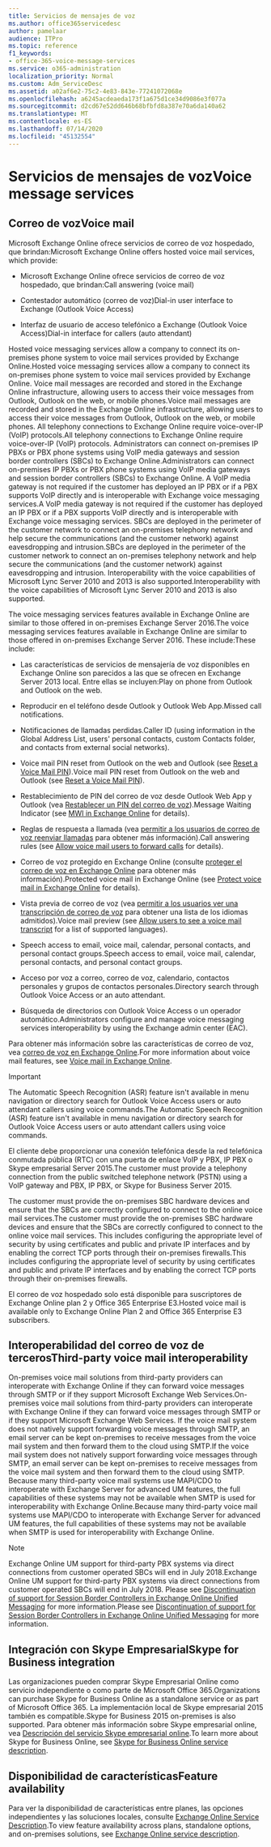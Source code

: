 ```yaml
---
title: Servicios de mensajes de voz
ms.author: office365servicedesc
author: pamelaar
audience: ITPro
ms.topic: reference
f1_keywords:
- office-365-voice-message-services
ms.service: o365-administration
localization_priority: Normal
ms.custom: Adm_ServiceDesc
ms.assetid: a02af6e2-75c2-4e83-843e-77241072068e
ms.openlocfilehash: a6245acdeaeda173f1a675d1ce34d9086e3f077a
ms.sourcegitcommit: d2cd67e52dd646b68bfbfd8a387e70a6da140a62
ms.translationtype: MT
ms.contentlocale: es-ES
ms.lasthandoff: 07/14/2020
ms.locfileid: "45132554"
---
```

# <a name="voice-message-services"></a><span data-ttu-id="8748a-102">Servicios de mensajes de voz</span><span class="sxs-lookup"><span data-stu-id="8748a-102">Voice message services</span></span>

## <a name="voice-mail"></a><span data-ttu-id="8748a-103">Correo de voz</span><span class="sxs-lookup"><span data-stu-id="8748a-103">Voice mail</span></span>

<span data-ttu-id="8748a-104">Microsoft Exchange Online ofrece servicios de correo de voz hospedado, que brindan:</span><span class="sxs-lookup"><span data-stu-id="8748a-104">Microsoft Exchange Online offers hosted voice mail services, which provide:</span></span>
  
- <span data-ttu-id="8748a-105">Microsoft Exchange Online ofrece servicios de correo de voz hospedado, que brindan:</span><span class="sxs-lookup"><span data-stu-id="8748a-105">Call answering (voice mail)</span></span>
    
- <span data-ttu-id="8748a-106">Contestador automático (correo de voz)</span><span class="sxs-lookup"><span data-stu-id="8748a-106">Dial-in user interface to Exchange (Outlook Voice Access)</span></span>
    
- <span data-ttu-id="8748a-107">Interfaz de usuario de acceso telefónico a Exchange (Outlook Voice Access)</span><span class="sxs-lookup"><span data-stu-id="8748a-107">Dial-in interface for callers (auto attendant)</span></span>
    
<span data-ttu-id="8748a-108">Hosted voice messaging services allow a company to connect its on-premises phone system to voice mail services provided by Exchange Online.</span><span class="sxs-lookup"><span data-stu-id="8748a-108">Hosted voice messaging services allow a company to connect its on-premises phone system to voice mail services provided by Exchange Online.</span></span> <span data-ttu-id="8748a-109">Voice mail messages are recorded and stored in the Exchange Online infrastructure, allowing users to access their voice messages from Outlook, Outlook on the web, or mobile phones.</span><span class="sxs-lookup"><span data-stu-id="8748a-109">Voice mail messages are recorded and stored in the Exchange Online infrastructure, allowing users to access their voice messages from Outlook, Outlook on the web, or mobile phones.</span></span> <span data-ttu-id="8748a-110">All telephony connections to Exchange Online require voice-over-IP (VoIP) protocols.</span><span class="sxs-lookup"><span data-stu-id="8748a-110">All telephony connections to Exchange Online require voice-over-IP (VoIP) protocols.</span></span> <span data-ttu-id="8748a-111">Administrators can connect on-premises IP PBXs or PBX phone systems using VoIP media gateways and session border controllers (SBCs) to Exchange Online.</span><span class="sxs-lookup"><span data-stu-id="8748a-111">Administrators can connect on-premises IP PBXs or PBX phone systems using VoIP media gateways and session border controllers (SBCs) to Exchange Online.</span></span> <span data-ttu-id="8748a-112">A VoIP media gateway is not required if the customer has deployed an IP PBX or if a PBX supports VoIP directly and is interoperable with Exchange voice messaging services.</span><span class="sxs-lookup"><span data-stu-id="8748a-112">A VoIP media gateway is not required if the customer has deployed an IP PBX or if a PBX supports VoIP directly and is interoperable with Exchange voice messaging services.</span></span> <span data-ttu-id="8748a-113">SBCs are deployed in the perimeter of the customer network to connect an on-premises telephony network and help secure the communications (and the customer network) against eavesdropping and intrusion.</span><span class="sxs-lookup"><span data-stu-id="8748a-113">SBCs are deployed in the perimeter of the customer network to connect an on-premises telephony network and help secure the communications (and the customer network) against eavesdropping and intrusion.</span></span> <span data-ttu-id="8748a-114">Interoperability with the voice capabilities of Microsoft Lync Server 2010 and 2013 is also supported.</span><span class="sxs-lookup"><span data-stu-id="8748a-114">Interoperability with the voice capabilities of Microsoft Lync Server 2010 and 2013 is also supported.</span></span>
  
<span data-ttu-id="8748a-115">The voice messaging services features available in Exchange Online are similar to those offered in on-premises Exchange Server 2016.</span><span class="sxs-lookup"><span data-stu-id="8748a-115">The voice messaging services features available in Exchange Online are similar to those offered in on-premises Exchange Server 2016.</span></span> <span data-ttu-id="8748a-116">These include:</span><span class="sxs-lookup"><span data-stu-id="8748a-116">These include:</span></span>
  
- <span data-ttu-id="8748a-117">Las características de servicios de mensajería de voz disponibles en Exchange Online son parecidos a las que se ofrecen en Exchange Server 2013 local. Entre ellas se incluyen:</span><span class="sxs-lookup"><span data-stu-id="8748a-117">Play on phone from Outlook and Outlook on the web.</span></span>
    
- <span data-ttu-id="8748a-118">Reproducir en el teléfono desde Outlook y Outlook Web App.</span><span class="sxs-lookup"><span data-stu-id="8748a-118">Missed call notifications.</span></span>
    
- <span data-ttu-id="8748a-119">Notificaciones de llamadas perdidas.</span><span class="sxs-lookup"><span data-stu-id="8748a-119">Caller ID (using information in the Global Address List, users' personal contacts, custom Contacts folder, and contacts from external social networks).</span></span>
    
- <span data-ttu-id="8748a-120">Voice mail PIN reset from Outlook on the web and Outlook (see [Reset a Voice Mail PIN](https://go.microsoft.com/fwlink/p/?LinkId=286328)).</span><span class="sxs-lookup"><span data-stu-id="8748a-120">Voice mail PIN reset from Outlook on the web and Outlook (see [Reset a Voice Mail PIN](https://go.microsoft.com/fwlink/p/?LinkId=286328)).</span></span>
    
- <span data-ttu-id="8748a-121">Restablecimiento de PIN del correo de voz desde Outlook Web App y Outlook (vea [Restablecer un PIN del correo de voz](https://go.microsoft.com/fwlink/p/?LinkId=271794)).</span><span class="sxs-lookup"><span data-stu-id="8748a-121">Message Waiting Indicator (see [MWI in Exchange Online](https://go.microsoft.com/fwlink/p/?LinkId=271794) for details).</span></span> 
    
- <span data-ttu-id="8748a-122">Reglas de respuesta a llamada (vea [permitir a los usuarios de correo de voz reenviar llamadas](https://go.microsoft.com/fwlink/p/?LinkId=271795) para obtener más información).</span><span class="sxs-lookup"><span data-stu-id="8748a-122">Call answering rules (see [Allow voice mail users to forward calls](https://go.microsoft.com/fwlink/p/?LinkId=271795) for details).</span></span>
    
- <span data-ttu-id="8748a-123">Correo de voz protegido en Exchange Online (consulte [proteger el correo de voz en Exchange Online](https://go.microsoft.com/fwlink/p/?LinkId=271796) para obtener más información).</span><span class="sxs-lookup"><span data-stu-id="8748a-123">Protected voice mail in Exchange Online (see [Protect voice mail in Exchange Online](https://go.microsoft.com/fwlink/p/?LinkId=271796) for details).</span></span>
    
- <span data-ttu-id="8748a-124">Vista previa de correo de voz (vea [permitir a los usuarios ver una transcripción de correo de voz](https://go.microsoft.com/fwlink/p/?LinkId=271797) para obtener una lista de los idiomas admitidos).</span><span class="sxs-lookup"><span data-stu-id="8748a-124">Voice mail preview (see [Allow users to see a voice mail transcript](https://go.microsoft.com/fwlink/p/?LinkId=271797) for a list of supported languages).</span></span>
    
- <span data-ttu-id="8748a-125">Speech access to email, voice mail, calendar, personal contacts, and personal contact groups.</span><span class="sxs-lookup"><span data-stu-id="8748a-125">Speech access to email, voice mail, calendar, personal contacts, and personal contact groups.</span></span>
    
- <span data-ttu-id="8748a-126">Acceso por voz a correo, correo de voz, calendario, contactos personales y grupos de contactos personales.</span><span class="sxs-lookup"><span data-stu-id="8748a-126">Directory search through Outlook Voice Access or an auto attendant.</span></span>
    
- <span data-ttu-id="8748a-127">Búsqueda de directorios con Outlook Voice Access o un operador automático.</span><span class="sxs-lookup"><span data-stu-id="8748a-127">Administrators configure and manage voice messaging services interoperability by using the Exchange admin center (EAC).</span></span>
    
<span data-ttu-id="8748a-128">Para obtener más información sobre las características de correo de voz, vea [correo de voz en Exchange Online](https://go.microsoft.com/fwlink/p/?LinkId=271798).</span><span class="sxs-lookup"><span data-stu-id="8748a-128">For more information about voice mail features, see [Voice mail in Exchange Online](https://go.microsoft.com/fwlink/p/?LinkId=271798).</span></span>
  
> [!IMPORTANT]
> <span data-ttu-id="8748a-129">The Automatic Speech Recognition (ASR) feature isn't available in menu navigation or directory search for Outlook Voice Access users or auto attendant callers using voice commands.</span><span class="sxs-lookup"><span data-stu-id="8748a-129">The Automatic Speech Recognition (ASR) feature isn't available in menu navigation or directory search for Outlook Voice Access users or auto attendant callers using voice commands.</span></span> 
>
> <span data-ttu-id="8748a-130">El cliente debe proporcionar una conexión telefónica desde la red telefónica conmutada pública (RTC) con una puerta de enlace VoIP y PBX, IP PBX o Skype empresarial Server 2015.</span><span class="sxs-lookup"><span data-stu-id="8748a-130">The customer must provide a telephony connection from the public switched telephone network (PSTN) using a VoIP gateway and PBX, IP PBX, or Skype for Business Server 2015.</span></span> 
>
> <span data-ttu-id="8748a-131">The customer must provide the on-premises SBC hardware devices and ensure that the SBCs are correctly configured to connect to the online voice mail services.</span><span class="sxs-lookup"><span data-stu-id="8748a-131">The customer must provide the on-premises SBC hardware devices and ensure that the SBCs are correctly configured to connect to the online voice mail services.</span></span> <span data-ttu-id="8748a-132">This includes configuring the appropriate level of security by using certificates and public and private IP interfaces and by enabling the correct TCP ports through their on-premises firewalls.</span><span class="sxs-lookup"><span data-stu-id="8748a-132">This includes configuring the appropriate level of security by using certificates and public and private IP interfaces and by enabling the correct TCP ports through their on-premises firewalls.</span></span> 
>
> <span data-ttu-id="8748a-133">El correo de voz hospedado solo está disponible para suscriptores de Exchange Online plan 2 y Office 365 Enterprise E3.</span><span class="sxs-lookup"><span data-stu-id="8748a-133">Hosted voice mail is available only to Exchange Online Plan 2 and Office 365 Enterprise E3 subscribers.</span></span> 
  
## <a name="third-party-voice-mail-interoperability"></a><span data-ttu-id="8748a-134">Interoperabilidad del correo de voz de terceros</span><span class="sxs-lookup"><span data-stu-id="8748a-134">Third-party voice mail interoperability</span></span>

<span data-ttu-id="8748a-135">On-premises voice mail solutions from third-party providers can interoperate with Exchange Online if they can forward voice messages through SMTP or if they support Microsoft Exchange Web Services.</span><span class="sxs-lookup"><span data-stu-id="8748a-135">On-premises voice mail solutions from third-party providers can interoperate with Exchange Online if they can forward voice messages through SMTP or if they support Microsoft Exchange Web Services.</span></span> <span data-ttu-id="8748a-136">If the voice mail system does not natively support forwarding voice messages through SMTP, an email server can be kept on-premises to receive messages from the voice mail system and then forward them to the cloud using SMTP.</span><span class="sxs-lookup"><span data-stu-id="8748a-136">If the voice mail system does not natively support forwarding voice messages through SMTP, an email server can be kept on-premises to receive messages from the voice mail system and then forward them to the cloud using SMTP.</span></span> <span data-ttu-id="8748a-137">Because many third-party voice mail systems use MAPI/CDO to interoperate with Exchange Server for advanced UM features, the full capabilities of these systems may not be available when SMTP is used for interoperability with Exchange Online.</span><span class="sxs-lookup"><span data-stu-id="8748a-137">Because many third-party voice mail systems use MAPI/CDO to interoperate with Exchange Server for advanced UM features, the full capabilities of these systems may not be available when SMTP is used for interoperability with Exchange Online.</span></span>
  
> [!NOTE]
> <span data-ttu-id="8748a-138">Exchange Online UM support for third-party PBX systems via direct connections from customer operated SBCs will end in July 2018.</span><span class="sxs-lookup"><span data-stu-id="8748a-138">Exchange Online UM support for third-party PBX systems via direct connections from customer operated SBCs will end in July 2018.</span></span> <span data-ttu-id="8748a-139">Please see [Discontinuation of support for Session Border Controllers in Exchange Online Unified Messaging](https://techcommunity.microsoft.com/t5/Exchange-Team-Blog/Discontinuation-of-support-for-Session-Border-Controllers-in/ba-p/607117) for more information.</span><span class="sxs-lookup"><span data-stu-id="8748a-139">Please see [Discontinuation of support for Session Border Controllers in Exchange Online Unified Messaging](https://techcommunity.microsoft.com/t5/Exchange-Team-Blog/Discontinuation-of-support-for-Session-Border-Controllers-in/ba-p/607117) for more information.</span></span> 
  
## <a name="skype-for-business-integration"></a><span data-ttu-id="8748a-140">Integración con Skype Empresarial</span><span class="sxs-lookup"><span data-stu-id="8748a-140">Skype for Business integration</span></span>

<span data-ttu-id="8748a-141">Las organizaciones pueden comprar Skype Empresarial Online como servicio independiente o como parte de Microsoft Office 365.</span><span class="sxs-lookup"><span data-stu-id="8748a-141">Organizations can purchase Skype for Business Online as a standalone service or as part of Microsoft Office 365.</span></span> <span data-ttu-id="8748a-142">La implementación local de Skype empresarial 2015 también es compatible.</span><span class="sxs-lookup"><span data-stu-id="8748a-142">Skype for Business 2015 on-premises is also supported.</span></span> <span data-ttu-id="8748a-143">Para obtener más información sobre Skype empresarial online, vea [Descripción del servicio Skype empresarial online](../skype-for-business-online-service-description/skype-for-business-online-service-description.md).</span><span class="sxs-lookup"><span data-stu-id="8748a-143">To learn more about Skype for Business Online, see [Skype for Business Online service description](../skype-for-business-online-service-description/skype-for-business-online-service-description.md).</span></span>
  
## <a name="feature-availability"></a><span data-ttu-id="8748a-144">Disponibilidad de características</span><span class="sxs-lookup"><span data-stu-id="8748a-144">Feature availability</span></span>

<span data-ttu-id="8748a-145">Para ver la disponibilidad de características entre planes, las opciones independientes y las soluciones locales, consulte [Exchange Online Service Description](exchange-online-service-description.md).</span><span class="sxs-lookup"><span data-stu-id="8748a-145">To view feature availability across plans, standalone options, and on-premises solutions, see [Exchange Online service description](exchange-online-service-description.md).</span></span>
  


